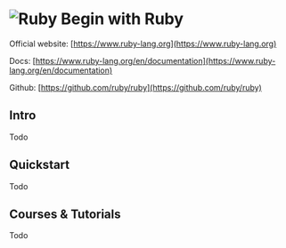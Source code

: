 # ![Ruby](https://rawgit.com/asankasri/begin-with-it-alpha/master/icons/ruby_128x128.png "Ruby") Begin with Ruby

Official website: [https://www.ruby-lang.org](https://www.ruby-lang.org)

Docs: [https://www.ruby-lang.org/en/documentation](https://www.ruby-lang.org/en/documentation)

Github: [https://github.com/ruby/ruby](https://github.com/ruby/ruby)

## Intro

Todo

## Quickstart

Todo

## Courses & Tutorials

Todo
